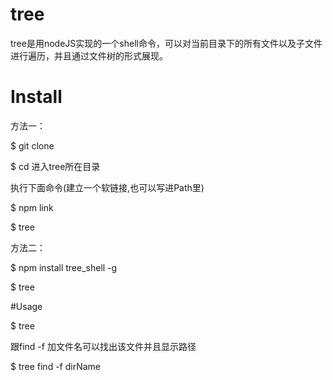 # tree
tree是用nodeJS实现的一个shell命令，可以对当前目录下的所有文件以及子文件进行遍历，并且通过文件树的形式展现。

# Install

方法一：

$ git clone 

$ cd 进入tree所在目录

执行下面命令(建立一个软链接,也可以写进Path里)

$ npm link

$ tree

方法二：

$ npm install tree_shell -g

$ tree  

#Usage

$ tree 

跟find -f 加文件名可以找出该文件并且显示路径

$ tree find -f dirName


